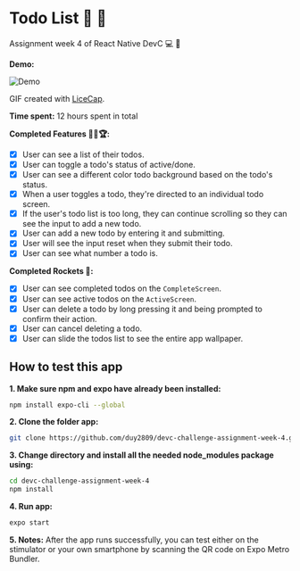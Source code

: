 # Todo List 📝 📅

Assignment week 4 of React Native DevC 💻 📱

**Demo:**

![Demo](demo.gif)

GIF created with [LiceCap](http://www.cockos.com/licecap/).

**Time spent:** 12 hours spent in total

**Completed Features 🎯🥇🏆:**

 * [x] User can see a list of their todos.
 * [x] User can toggle a todo's status of active/done.
 * [x] User can see a different color todo background based on the todo's status.
 * [x] When a user toggles a todo, they're directed to an individual todo screen.
 * [x] If the user's todo list is too long, they can continue scrolling so they can see the input to add a new todo.
 * [x] User can add a new todo by entering it and submitting.
 * [x] User will see the input reset when they submit their todo.
 * [x] User can see what number a todo is.

**Completed Rockets 🚀:**

 * [x] User can see completed todos on the ``CompleteScreen``.
 * [x] User can see active todos on the ``ActiveScreen``.
 * [x] User can delete a todo by long pressing it and being prompted to confirm their action.
 * [x] User can cancel deleting a todo.
 * [x] User can slide the todos list to see the entire app wallpaper.

## How to test this app

**1. Make sure npm and expo have already been installed:**

```sh
npm install expo-cli --global
```

**2. Clone the folder app:**
```sh
git clone https://github.com/duy2809/devc-challenge-assignment-week-4.git
```

**3. Change directory and install all the needed node_modules package using:**

```sh
cd devc-challenge-assignment-week-4
npm install
```

**4. Run app:**

```sh
expo start
```

**5. Notes:**
After the app runs successfully, you can test either on the stimulator or your own smartphone by scanning the QR code on Expo Metro Bundler.